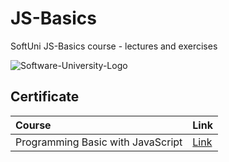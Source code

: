 # JS-Basics
SoftUni JS-Basics course - lectures and exercises

![Software-University-Logo](https://codeweek-s3.s3.amazonaws.com/event_picture/SoftUni-Logo-Flat.png)

## Certificate

|  Course | Link     | 
| :-------- | :------- | 
| Programming Basic with JavaScript  |[Link](https://softuni.bg/certificates/details/131510/f7350c43)| 
